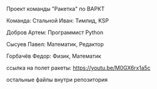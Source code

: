 Проект команды "Ракетка" по ВАРКТ


Команда:
Стальной Иван: Тимлид, KSP

Добров Артем: Программист Python

Сысуев Павел: Математик, Редактор

Горбачёв Федор: Физик, Математик

ссылка на полет ракеты: https://youtu.be/M0GX6rx1a5c

остальные файлы внутри репозитория
